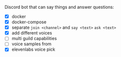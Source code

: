Discord bot that can say things and answer questions:

- [x] docker
- [x] docker-compose
- [x] separate `join <channel>` and `say <text>` `ask <text>`
- [x] add different voices
- [ ] multi guild capabilities
- [ ] voice samples from
- [x] elevenlabs voice pick